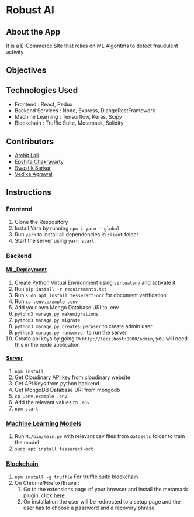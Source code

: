 # Robust AI

## About the App

It is a E-Commerce Site that relies on ML Algoritms to detect fraudulent activity

## Objectives

## Technologies Used

* Frontend         : React, Redux
* Backend Services : Node, Express, DjangoRestFramework
* Machine Learning : Tensorflow, Keras, Scipy
* Blockchain       : Truffle Suite, Metamask, Solidity

## Contributors

* [Archit Lall](https://github.com/Architlall)
* [Epshita Chakravarty](https://github.com/docilefiasco)
* [Swastik Sarkar](https://github.com/sswastik02)
* [Vedika Agrawal](https://github.com/vedikaag78)

## Instructions

### Frontend

1. Clone the Respository
2. Install Yarn by running `npm i yarn --global`
3. Run `yarn` to install all dependencies in `client` folder
4. Start the server using `yarn start`

### Backend

#### <u>ML_Deployment</u>

1. Create Python Virtual Environment using `virtualenv` and activate it
2. Run `pip install -r requirements.txt`
3. Run `sudo apt install tesseract-ocr` for document verification
4. Run `cp .env.example .env`
5. Add your own Mongo Database URI to .env
6. `pytohn3 manage.py makemigrations`
7. `python3 manage.py migrate`
8. `python3 manage.py createsuperuser` to create admin user
9. `python3 manage.py runserver` to run the server
10. Create api keys by going to `http://localhost:8000/admin`, you will need this in the node application

#### <u>Server</u>

1. `npm install`
2. Get Cloudinary API key from cloudinary website
3. Get API Keys from python backend
4. Get MongoDB Database URI from mongodb
5. `cp .env.example .env`
6. Add the relevant values to `.env`
7. `npm start`

### <u>Machine Learning Models</u>
1. Run `ML/bin/main.py` with relevant csv files from `datasets` folder to train the model
2. `sudo apt install tesseract-oct`

### <u>Blockchain</u>

1. `npm install -g truffle` For truffle suite blockchain
2. On Chrome/Firefox/Brave : 
   1. Go to the extensions page of your browser and install the metamask plugin, click [here](https://chrome.google.com/webstore/detail/metamask/nkbihfbeogaeaoehlefnkodbefgpgknn).
   2. On installation the user will be redirected to a setup page and the user has to choose a password and a recovery phrase.




